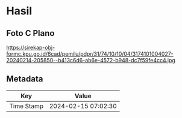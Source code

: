 # Hasil

## Foto C Plano

https://sirekap-obj-formc.kpu.go.id/6cad/pemilu/pdpr/31/74/10/10/04/3174101004027-20240214-205850--b413c6d6-ab6e-4572-b948-dc7f59fe4cc4.jpg


## Metadata

| Key        | Value               |
| ---------- | ------------------- |
| Time Stamp | 2024-02-15 07:02:30 |



